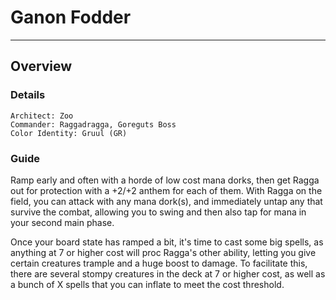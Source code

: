# Ganon Fodder
---
## Overview
### Details
```
Architect: Zoo
Commander: Raggadragga, Goreguts Boss
Color Identity: Gruul (GR)
```

### Guide
Ramp early and often with a horde of low cost mana dorks, then get Ragga out for protection with a +2/+2 anthem for each of them. With Ragga on the field, you can attack with any mana dork(s), and immediately untap any that survive the combat, allowing you to swing and then also tap for mana in your second main phase.

Once your board state has ramped a bit, it's time to cast some big spells, as anything at 7 or higher cost will proc Ragga's other ability, letting you give certain creatures trample and a huge boost to damage. To facilitate this, there are several stompy creatures in the deck at 7 or higher cost, as well as a bunch of X spells that you can inflate to meet the cost threshold.
